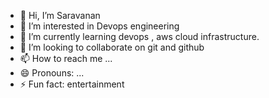 - 👋 Hi, I’m Saravanan
- 👀 I’m interested in Devops engineering
- 🌱 I’m currently learning devops , aws cloud infrastructure.
- 💞️ I’m looking to collaborate on git and github
- 📫 How to reach me ...
- 😄 Pronouns: ...
- ⚡ Fun fact: entertainment

<!---
sar0234/sar0234 is a ✨ special ✨ repository because its `README.md` (this file) appears on your GitHub profile.
You can click the Preview link to take a look at your changes.
--->
